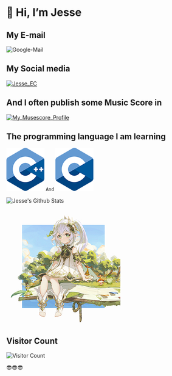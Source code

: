 # 👋 Hi, I’m Jesse

## My E-mail

![Google-Mail](https://img.shields.io/badge/Google_Mail-zhj3191955858gmail.com-red)

## My Social media

[![Jesse_EC](https://img.shields.io/badge/Bilibili-Jesse_EC-pink)](https://space.bilibili.com/474319456)

## And I often publish some Music Score in

[![My_Musescore_Profile](https://img.shields.io/badge/Orchestral-Musescore-blue)](https://musescore.com/user/57234246)

## The programming language I am learning

![mordenC++](./img/ISO_C++_Logo.png) `And` ![C](./img/ISO_C_Logo.png)

![Jesse's Github Stats](https://camo.githubusercontent.com/26f7f9cb1c675385e5396ebf029660c849fef303891f38b4576791ffc8b0fc6e/68747470733a2f2f6769746875622d726561646d652d73746174732e76657263656c2e6170702f6170693f757365726e616d653d4a657373655a3333323632332673686f775f69636f6e733d74727565267468656d653d7261646963616c)

![头像](./img/Nahida_and_Lanaro.png)

## Visitor Count

![Visitor Count](https://profile-counter.glitch.me/JesseZ332623/count.svg)

😎😎😎
